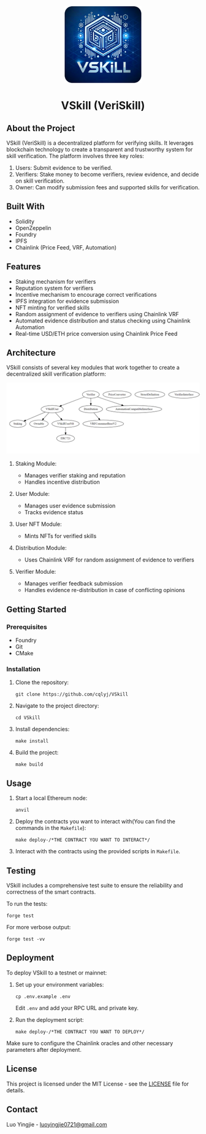 <div align="center">
<img src="./image/VSkill-logo.png" width=200, height=200>
</div>

 <h1 align="center">
VSkill (VeriSkill)
</h1>

## About the Project

VSkill (VeriSkill) is a decentralized platform for verifying skills. It leverages blockchain technology to create a transparent and trustworthy system for skill verification. The platform involves three key roles:

1. Users: Submit evidence to be verified.
2. Verifiers: Stake money to become verifiers, review evidence, and decide on skill verification.
3. Owner: Can modify submission fees and supported skills for verification.

## Built With

- Solidity
- OpenZeppelin
- Foundry
- IPFS
- Chainlink (Price Feed, VRF, Automation)

## Features

- Staking mechanism for verifiers
- Reputation system for verifiers
- Incentive mechanism to encourage correct verifications
- IPFS integration for evidence submission
- NFT minting for verified skills
- Random assignment of evidence to verifiers using Chainlink VRF
- Automated evidence distribution and status checking using Chainlink Automation
- Real-time USD/ETH price conversion using Chainlink Price Feed

## Architecture

VSkill consists of several key modules that work together to create a decentralized skill verification platform:

<img src="./image/structure.png">

1. Staking Module:

   - Manages verifier staking and reputation
   - Handles incentive distribution

2. User Module:

   - Manages user evidence submission
   - Tracks evidence status

3. User NFT Module:

   - Mints NFTs for verified skills

4. Distribution Module:

   - Uses Chainlink VRF for random assignment of evidence to verifiers

5. Verifier Module:
   - Manages verifier feedback submission
   - Handles evidence re-distribution in case of conflicting opinions

## Getting Started

### Prerequisites

- Foundry
- Git
- CMake

### Installation

1. Clone the repository:
   ```
   git clone https://github.com/cqlyj/VSkill
   ```
2. Navigate to the project directory:
   ```
   cd VSkill
   ```
3. Install dependencies:
   ```
   make install
   ```
4. Build the project:
   ```
   make build
   ```

## Usage

1. Start a local Ethereum node:

   ```
   anvil
   ```

2. Deploy the contracts you want to interact with(You can find the commands in the `Makefile`):

   ```
   make deploy-/*THE CONTRACT YOU WANT TO INTERACT*/
   ```

3. Interact with the contracts using the provided scripts in `Makefile`.

## Testing

VSkill includes a comprehensive test suite to ensure the reliability and correctness of the smart contracts.

To run the tests:

```
forge test
```

For more verbose output:

```
forge test -vv
```

## Deployment

To deploy VSkill to a testnet or mainnet:

1. Set up your environment variables:

   ```
   cp .env.example .env
   ```

   Edit `.env` and add your RPC URL and private key.

2. Run the deployment script:
   ```
   make deploy-/*THE CONTRACT YOU WANT TO DEPLOY*/
   ```

Make sure to configure the Chainlink oracles and other necessary parameters after deployment.

## License

This project is licensed under the MIT License - see the [LICENSE](LICENSE) file for details.

## Contact

Luo Yingjie - [luoyingjie0721@gmail.com](luoyingjie0721@gmail.com)

